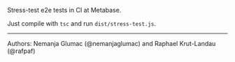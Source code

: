 Stress-test e2e tests in CI at Metabase.

Just compile with `tsc` and run `dist/stress-test.js`.

---

Authors: Nemanja Glumac (@nemanjaglumac) and Raphael Krut-Landau (@rafpaf)
